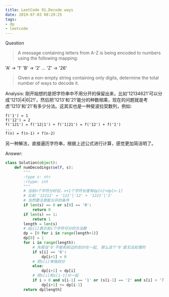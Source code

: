 ```yaml
---
title: LeetCode 91.Decode ways
date: 2019-07-03 08:29:25
tags: 
- dp
- leetcode
---
```


Question

> A message containing letters from A-Z is being encoded to numbers using the following mapping:

<!--more-->
'A' -> '1'
'B' -> '2'
...
'Z' -> '26'

> Given a non-empty string containing only digits, determine the total number of ways to decode it.

Analysis:
刚开始想的是把字符串中不用分开的保留出来，比如'12134621'可以分成'1213|4|6|21'，然后把'1213'和'21'能分的种数相乘，现在的问题就是考虑'1213'和'21'有多少分法。这其实也是一种斐波拉契数列，例如:

    f('1') = 1
    f('12') = 2
    f('121') = f('12|1') + f('1|21') = f('12') + f('1')
    ...
    f(n) = f(n-1) + f(n-2)

另一种解法，直接遍历字符串，根据上述公式进行计算，感觉更加简洁明了。

Answer:

``` python
class Solution(object):
    def numDecodings(self, s):
        """
        :type s: str
        :rtype: int
        """
        # 当前n个字符分好后，n+1个字符长度有dp[n]+dp[n-1]
        # 比如 '12212' = '122'|'12' + '1221'|'2'
        # 当然要注意能分开的条件
        if len(s) == 0 or s[0] == '0':
            return 0
        if len(s) == 1:
            return 1
        length = len(s)
        # dp[i]表示前i个字符可分的方法数
        dp = [0 for i in range(length+1)]
        dp[0] = 1
        for i in range(length):
            # 先假设'0'不能和前边的划分在一起, 那么这个'0'是无法处理的
            if s[i] == '0':
                dp[i+1] = 0
            # 把s[i]单独划分
            else:
                dp[i+1] = dp[i]
            # 把s[i]和s[i-1]分一起
            if i > 0 and s[i-1] == '1' or (s[i-1] == '2' and s[i] < '7'):
                dp[i+1] += dp[i-1]
        return dp[length]
```
